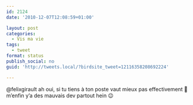 ```yaml
---
id: 2124
date: '2010-12-07T12:08:59+01:00'

layout: post
categories:
  - Vis ma vie
tags:
  - tweet
format: status
publish_social: no
guid: 'http://tweets.local/?birdsite_tweet=12116358208692224'

---
```


@felixgirault ah oui, si tu tiens à ton poste vaut mieux pas effectivement 🙂 m’enfin y’a des mauvais dev partout hein 😉